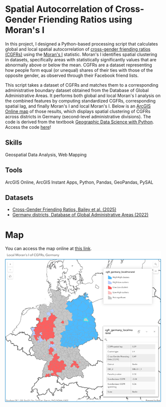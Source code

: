 # Spatial Autocorrelation of Cross-Gender Friending Ratios using Moran's I
In this project, I designed a Python-based processing script that calculates global and local spatial autocorrelation of [cross-gender friending ratios (CGFRs)](https://drew-johnston.com/files/cross_gender_ties/Cross-Gender_Social_Ties_Around_the_World.pdf) using the [Moran's I](https://en.wikipedia.org/wiki/Moran%27s_I) statistic. Moran's I identifies spatial clustering in datasets, specifically areas with statistically significantly values that are abnormally above or below the mean. CGFRs are a dataset representing how people form equal (or unequal) shares of their ties with those of the opposite gender, as observed through their Facebook friend lists.

This script takes a dataset of CGFRs and matches them to a corresponding administrative boundary dataset obtained from the Database of Global Administrative Areas. It performs both global and local Moran's I analysis on the combined features by computing standardized CGFRs, corresponding spatial lag, and finally Moran's I and local Moran's I. Below is an [ArcGIS Online map](https://www.arcgis.com/apps/instant/basic/index.html?appid=11f65800681141d692334e16a102853c) of those results, which displays spatial clustering of CGFRs across districts in Germany (second-level administrative divisions). The code is derived from the textbook [Geographic Data Science with Python](https://geographicdata.science/book/intro.html). Access the code [here](crossgenderties_moransi.ipynb)!

## Skills
Geospatial Data Analysis, Web Mapping

## Tools
ArcGIS Online, ArcGIS Instant Apps, Python, Pandas, GeoPandas, PySAL

## Datasets
* [Cross-Gender Friending Ratios, Bailey et al. (2025)](https://data.humdata.org/dataset/cross-gender-ties)
* [Germany districts, Database of Global Administrative Areas (2022)](https://gadm.org/data.html)

# Map
You can access the map online at [this link](https://www.arcgis.com/apps/instant/basic/index.html?appid=11f65800681141d692334e16a102853c).
![Map of local Moran's I statistic on cross-gender friending ratios for Germany districts](webmap.png)
